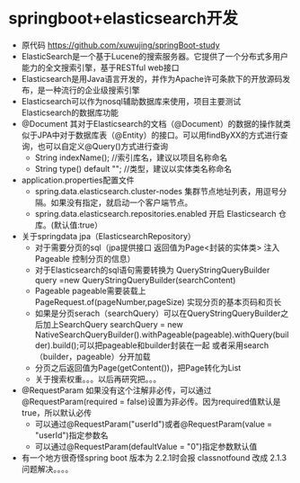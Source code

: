 # springboot+elasticsearch开发
- 原代码 https://github.com/xuwujing/springBoot-study
- ElasticSearch是一个基于Lucene的搜索服务器。它提供了一个分布式多用户能力的全文搜索引擎，基于RESTful web接口
- Elasticsearch是用Java语言开发的，并作为Apache许可条款下的开放源码发布，是一种流行的企业级搜索引擎
- Elasticsearch可以作为nosql辅助数据库来使用，项目主要测试 Elasticsearch的数据库功能
- @Document 其对于Elasticsearch的文档（@Document）的数据的操作就类似于JPA中对于数据库表（@Entity）的接口。可以用findByXX的方式进行查询，也可以自定义@Query()方式进行查询
  - String indexName(); //索引库名，建议以项目名称命名
  - String type() default ""; //类型，建议以实体类名称命名
- application.properties配置文件
  - spring.data.elasticsearch.cluster-nodes 集群节点地址列表，用逗号分隔。如果没有指定，就启动一个客户端节点。
  - spring.data.elasticsearch.repositories.enabled 开启 Elasticsearch 仓库。(默认值:true）
- 关于springdata jpa（ElasticsearchRepository）
  - 对于需要分页的sql（jpa提供接口 返回值为Page<封装的实体类> 注入Pageable 控制分页的信息）
  - 对于Elasticsearch的sql语句需要转换为 QueryStringQueryBuilder query =new QueryStringQueryBuilder(searchContent)
  - Pageable pageable需要装载上PageRequest.of(pageNumber,pageSize) 实现分页的基本页码和页长 
  - 如果是分页serach（searchQuery）可以在QueryStringQueryBuilder之后加上SearchQuery searchQuery = new NativeSearchQueryBuilder().withPageable(pageable).withQuery(builder).build();可以把pageable和builder封装在一起
  或者采用search（builder，pageable）分开加载
  - 分页之后返回值为Page<User>(getContent())，把Page<User>转化为List<User>
  - 关于搜索权重。。。以后再研究把。。。
- @RequestParam 如果没有这个注解非必传，可以通过@RequestParam(required = false)设置为非必传。因为required值默认是true，所以默认必传
  - 可以通过@RequestParam("userId")或者@RequestParam(value = "userId")指定参数名
  - 可以通过@RequestParam(defaultValue = "0")指定参数默认值
- 有一个地方很奇怪spring boot 版本为 2.2.1时会报 classnotfound 改成 2.1.3 问题解决。。。。
